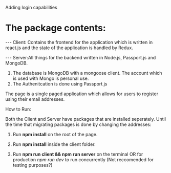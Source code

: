 Adding login capabilities

 # The package contents:

 --- Client: Contains the frontend for the application which is written in react.js and the state of the application is handled by Redux.

 --- Server:All things for the backend written in Node.js, Passport.js and MongoDB.

 1. The database is MongoDB with a mongoose client. The account which is used with Mongo is personal use.
2. The Authenitcation is done using Passport.js 

 The page is a single paged application which allows for users to register using their email addresses.

 How to Run: 

 Both the Client and Server have packages that are installed seperately. Until the time that migrating packages is done by changing the addresses: 

 1. Run **npm install** on the root of the page.
2. Run **npm install** inside the client folder.

 3. Run **npm run client && npm run server** on the terminal OR for production *npm run dev* to run concurrently (Not reccomended for testing purposes?)
